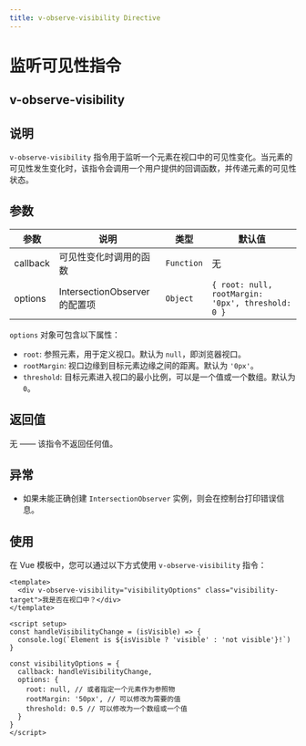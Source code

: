 ```yaml
---
title: v-observe-visibility Directive
---
```


# 监听可见性指令

## v-observe-visibility

## 说明

`v-observe-visibility` 指令用于监听一个元素在视口中的可见性变化。当元素的可见性发生变化时，该指令会调用一个用户提供的回调函数，并传递元素的可见性状态。

## 参数

| 参数     | 说明                          | 类型       | 默认值                                            |
| -------- | ----------------------------- | ---------- | ------------------------------------------------- |
| callback | 可见性变化时调用的函数        | `Function` | 无                                                |
| options  | IntersectionObserver 的配置项 | `Object`   | `{ root: null, rootMargin: '0px', threshold: 0 }` |

`options` 对象可包含以下属性：

- `root`: 参照元素，用于定义视口。默认为 `null`，即浏览器视口。
- `rootMargin`: 视口边缘到目标元素边缘之间的距离。默认为 `'0px'`。
- `threshold`: 目标元素进入视口的最小比例，可以是一个值或一个数组。默认为 `0`。

## 返回值

无 —— 该指令不返回任何值。

## 异常

- 如果未能正确创建 `IntersectionObserver` 实例，则会在控制台打印错误信息。

## 使用

在 Vue 模板中，您可以通过以下方式使用 `v-observe-visibility` 指令：

```vue
<template>
  <div v-observe-visibility="visibilityOptions" class="visibility-target">我是否在视口中？</div>
</template>

<script setup>
const handleVisibilityChange = (isVisible) => {
  console.log(`Element is ${isVisible ? 'visible' : 'not visible'}!`)
}

const visibilityOptions = {
  callback: handleVisibilityChange,
  options: {
    root: null, // 或者指定一个元素作为参照物
    rootMargin: '50px', // 可以修改为需要的值
    threshold: 0.5 // 可以修改为一个数组或一个值
  }
}
</script>
```
